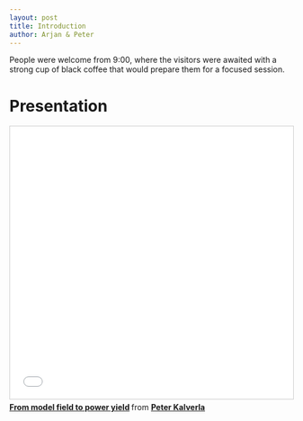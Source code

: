 ```yaml
---
layout: post
title: Introduction
author: Arjan & Peter
---
```


People were welcome from 9:00, where the visitors were awaited with a strong cup of black coffee that would prepare them for a focused session.

# Presentation
<iframe src="//www.slideshare.net/slideshow/embed_code/key/1fY90pEC8MpAgJ" width="595" height="485" frameborder="0" marginwidth="0" marginheight="0" scrolling="no" style="border:1px solid #CCC; border-width:1px; margin-bottom:5px; max-width: 100%;" allowfullscreen> </iframe> <div style="margin-bottom:5px"> <strong> <a href="//www.slideshare.net/PeterKalverla/from-model-field-to-power-yield" title="From model field to power yield" target="_blank">From model field to power yield</a> </strong> from <strong><a target="_blank" href="https://www.slideshare.net/PeterKalverla">Peter Kalverla</a></strong> </div>
